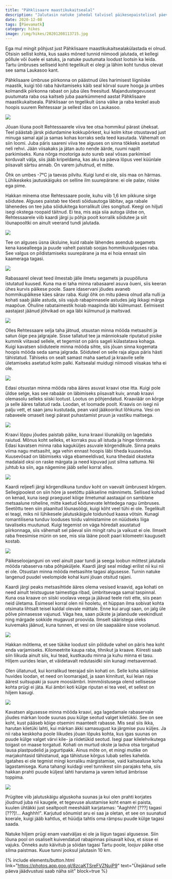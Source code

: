 ```yaml
---
title: "Pähklisaare maastikukaitsealal"
description: "Jalutasin natuke jahedal talvisel päikesepaistelisel päeval Tartumaal Laukasoo ümbruses."
date: 2020-12-08
tags: [Päevamatk]
category: hikes
image: /img/hikes/20201208113715.jpg
---
```


Ega mul mingit põhjust just Pähklisaare maastikukaitsealakülastada ei olnud. Otsisin sellist kohta, kus saaks mõned tunnid niimoodi jalutada, et kellegi põllule või õuele ei satuks, ja natuke puutumata loodust lootsin ka leida. Tartu ümbruses selliseid kohti tegelikult ei olegi ja lähim koht tundus olevat see sama Laukasoo kant.

Pähklisaare ümbruse piirkonna on päästnud üles harimisest liigniiske maastik, kuigi töö raba hävitamiseks käib seal kõrval suure hooga ja umbes kolmandik piirkonna rabast on juba üles freesitud. Majandustegevusest puutumata raba osa kaitseb juba paarkümmend aastat Pähklisaare maastikukaitseala. Pähklisaar on tegelikult üsna väike ja raba keskel asub hoopis suurem Rehtessaar ja sellest idas on Laukasoo.

<a href="img/hikes/pahklisaare.jpg" target="_blank"><img src="img/hikes/pahklisaare.jpg"/></a>

Jõuan lõuna poolt Rehtessaarele viiva tee otsa hommikul pärast üheksat. Teel päästab järsk pidurdamine kokkupõrkest, kui kolm kitse otsustavad just minuga samal ajal ja samas kohas korraks seda teed kasutada. Vähemalt on siin loomi. Juba päris saareni viiva tee alguses on sinna tõkkeks asetatud neli rehvi. Jään viisakaks ja jätan auto nende äärde, ruumi napilt parkimiseks. Kuna nõrga mootoriga auto sureb seal võsas parkimisel korduvalt välja, siis jääb kripeldama, kas aku ka päeva lõpus veel küünlale piisavalt särtsu annab. On varem juhutnud, et mitte.

Õhk on umbes -7°C ja taevas pilvitu. Kuigi lund ei ole, siis maa on härmas. Lühikeskeks jautuskäiguks on selline ilm suurepärane: ei ole palav, niiske ega pime.

Hakkan minema otse Rehtessaare poole, kuhu viib  1,6 km pikkune sirge sõidutee. Alguses paistab tee tõesti sõiduautoga läbitav, aga rabale lähenedes on tee juba sõidukitega korralikult üles songitud. Keegi on hiljuti isegi okstega roopaid täitnud. Ei tea, mis asja siia autoga üldse on, Rehtessaarele viib kaardi järgi ju põhja poolt korralik sõidutee ja siit lõunapooltki on ainult veerand tundi jalutada.

![](img/hikes/20201208104350.jpg)

Tee on alguses üsna üksluine, kuid rabale lähendes asendub segamets kena kasealleega ja puude vahelt paistab soojas hommikuvalguses raba. See valgus on pildistamiseks suurepärane ja ma ei hoia ennast siin kaameraga tagasi. 

![](img/hikes/20201208104516.jpg)

Rabasaarel olevat teed ilmestab jälle ilmetu segamets ja puupõlluna istutatud kuused. Kuna ma ei taha minna rabasaarel asuva õueni, siis keeran ühes kurvis päikese poole. Saare idaservani jõudes avaneb hommikupäikese käes särav raba. Kuigi õhk on mitu päeva olnud alla nulli ja kohati saab jääle astuda, siis vajub rabapinnasele astudes jalg ikkagi märga maapõue. Õhuline rabataimestik hoiab maapinda läbi külmumast. Eelmisest aastajast jäänud jõhvikad on aga läbi külmunud ja maitsvad. 

![](img/hikes/20201208113257.jpg)

Olles Rehtessaare selja taha jätnud, otsustan minna mööda metsasihti ja satun õige pea jalgrajale. Sisse tallatud tee ja männioksale riputatud pisike kummik viitavad sellele, et tegemist on päris sageli külastatava kohaga. Kuigi kavatsen sõiduteele minna mööda sihte, siis jõuan sinna kogemata hoopis mööda seda sama jalgrada. Sõiduteel on selle raja algus päris hästi tähistatud. Tähiseks on sealt samast maha saetud ja kraavile selle ületamiseks asetatud kolm palki. Kaitsealal muidugi niimoodi viisakas teha ei ole.

![](img/hikes/20201208114255.jpg)

Edasi otsustan minna mööda raba ääres asuvat kraavi otse itta. Kuigi pole üldse selge, kas see rabaäär on läbimiseks piisavalt kuiv, annab kraavi olemasolu selleks siiski lootust. Lootus on põhjendatud. Kraaviäär on kõrge ja selle ääres tallatud rada. Loodan, et loomade poolt. Kraavis on isegi nii palju vett, et saan janu kustutada, pean vaid jääkoorikut lõhkuma. Vesi on rabaveele omaselt isegi pärast puhastamist pruun ja vastiku maitsega. 

![](img/hikes/20201208115947.jpg)

Kraavi lõppu jõudes paistab päike, kuna kraavi lõunakülg on lagedaks raiutud. Mõnus koht selleks, et korraks puu all istuda ja hinge tõmmata. Edasi kavatsen minna raba kaguküljes asuvale kõrgendikule. Sinna peaks viima nagu metsasiht, aga vehin ennast hoopis läbi tiheda kuusevõsa. Kuusevõsad on läbimiseks väga ebameeldivad, kuna tihedaid okasteta madalaid oksi on raske märgata ja need kipuvad just silma sattuma. Nii juhtub ka siin, aga nägemine jääb sellel korral alles. 

![](img/hikes/20201208120013.jpg)

Kaardi reljeefi järgi kõrgendikuna tunduv koht on vaevalt ümbrusest kõrgem. Sellegipoolest on siin hõre ja seetõttu päikseline männimets. Sellised kohad on kenad, kuna isegi praegusel kõige ilmetumal aastaajal on samblane metsaalune roheline, mitte kaetud kõdunevate lehtedega nagu ümbruses. Seetõttu teen siin plaanitud lõunasöögi, kuigi kõht veel tühi ei ole. Tegelikult ei teagi, miks nii lühikesele jalutuskäigule toidunõud kaasa võtsin. Kunagi romantilisena tunduv looduses toidu valmistamine on nüüdseks liiga tavaliseks muutunud. Kuigi tegemist on väga hõredalt asustatud piirkonnaga, siis vähemalt sel päeval siin mingit rahu ja vaikust ei ole. Ilmselt raba freesimise mürin on see, mis siia lääne poolt paari kilomeetri kauguselt kostab. 

![](img/hikes/20201208132455.jpg)

Päikeseloojanguni on veel ainult paar tundi ja seega loobun mõttest jalutada mööda rabaserva raba põhjaküljele. Kaardi järgi seal midagi erilist nii kui nii ei ole. Otsustan minna mööda metsasihte tagasi algusesse. Turnin natuke langenud puudel veelompide kohal kuni jõuan otsitud rajani. 

Kaardi järgi peaks metsasihtide ääres olema vesised kraavid, aga kohati on need ainult teistsuguse taimestiga ribad, ümbritsevaga samal taspinnal. Kuna osa kraave on siiski voolava veega ja jäävad teele risti ette, siis pean neid ületama. Esimesel korral olen nii hooletu, et hüppan ilma sobivat kohta otsimata lihtsalt teisel kaldal olevale mättale. Enne kui arugi saan, on jalg üle põlve pinnasesse vajunud. Väga hea, saan pükste ja jalanõude veekindlust ning märgade sokkide mugavust proovida. Ilmselt sääristega oleks kuivemaks jäänud, kuna tunnen, et vesi on üle saapaääre sisse voolanud. 

![](img/hikes/20201208140656.jpg)

Hakkan mõtlema, et see tükike loodust siin põldude vahel on päris hea koht enda varjamiseks. Kilomeetrite kaupa raba, tihnikut ja kraave. Kiiresti saab siin liikuda ainult siis, kui tead, kustkaudu minna ja kuhu minna ei tasu. Hiljem uurides leian, et väidetavalt redutasidki siin kunagi metsavennad.

Olen üllatunud, kui korralikud teerajad siin kohati on. Selle koha säilimise huvides loodan, et need on loomarajad, ja saan kinnitust, kui leian raja äärest suitsupaki ja suure moosiämbri. Inimmõistusega olend sellisesse kohta prügi ei jäta. Kui ämbri koti külge riputan ei tea veel, et sellest on hiljem kasugi.

![](img/hikes/20201208141326.jpg)

Kavatsen algusesse minna mööda kraavi, aga lagedamale rabaservale jõudes märkan loode suunas puu külge seotud valget kiletükki. See on see koht, kust pääseb kõige otsemini maanteelt rabasse. Mis seal siis ikka, harutan kiletüki lahti, kui märkan äkki samasugust ka järgmise puu küljes. Ja nii raba keskkoha poole liikudes jõuan lõpuks kohta, kus igas suunas on puude külge valget värvi kile- ja riidetükid seotud. Isegi paar kilelehvikutega toigast on maase torgatud. Kohati on murtud okste ja ladva otsa torgatud lausa plastpudelid ja jogurtipakk. Ainus mõte on, et mingi mutike on marjakohtasid tähistanud, aga tähistuse kõrgus lubab selles kahelda. Igatahes ei ole tegmist mingi korraliku märgistamise, vaid kaitsealuse koha lagastamisega. Kuna tahangi kuidagi veel tunnikest siin parajaks teha, siis hakkan prahti puude küljest lahti harutama ja varem leitud ämbrisse toppima. 

![](img/hikes/20201208152104.jpg)

Prügitee viib jalutuskäigu alguskoha suunas ja kui olen prahti korjates jõudnud juba nii kaugele, et tegevuse alustamise koht enam ei paista, kuulen ühtäkki just sealtpoolt meeshäält karjatamas: "Aaghhh! [???] tagasi [???]!... Aaghhh!". Karjutud sõnumist aru ei saa ja oletan, et see on suunatud koerale, kuigi jääb kahtlus, et hüüdja tahtis oma rämpsu puude külge tagasi saada.

Natuke hiljem prügi enam vaatväljas ei ole ja liigun tagasi algusesse. Siin lõuna pool on osaliselt kuivendatud rabapinnas piisavalt kõva, et sisse ei vajuks. Õnneks auto käivitub ja sõidan tagasi Tartu poole, loojuv päike otse silma paistmas. Kuue tunni jooksul jalutasin 10 km.

{% include elements/button.html link="https://photos.app.goo.gl/8zcaKTSreFVZNujP9" text="Ülejäänud selle päeva jäädvustusi saab näha siit" block=true %}
